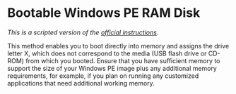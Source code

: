 # Bootable Windows PE RAM Disk
*This is a scripted version of the [official instructions](http://goo.gl/FtQvU).*

This method enables you to boot directly into memory and assigns the drive letter X, which does not correspond to the media (USB flash drive or CD-ROM) from which you booted. Ensure that you have sufficient memory to support the size of your Windows PE image plus any additional memory requirements, for example, if you plan on running any customized applications that need additional working memory.